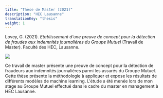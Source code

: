 ```yaml
---
title: "Thèse de Master (2021)"
description: "HEC Lausanne"
translationKey: "thesis"
weight: 1
---
```


Lovey, G. (2021). *Etablissement d'une preuve de concept pour la détection de fraudes aux indemnités journalières du Groupe Mutuel* (Travail de Master). Faculté des HEC, Lausanne.

![](/master_thesis.png)


Ce travail de master présente une preuve de concept pour la détection de fraudeurs aux indemnités journalières parmi les assurés du Groupe Mutuel. Cette thèse présente la méthodologie à appliquer et expose les résultats de différents modèles de machine learning. L'étude a été menée lors de mon stage au Groupe Mutuel effectué dans le cadre du master en management à HEC Lausanne.

